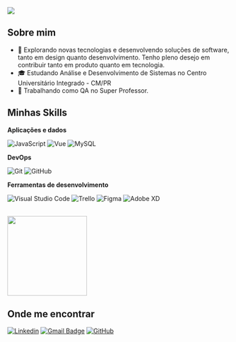 ![](https://komarev.com/ghpvc/?username=marcodev1x&color=006bed)

## Sobre mim

- 🤔 Explorando novas tecnologias e desenvolvendo soluções de software, tanto em design quanto desenvolvimento. Tenho pleno desejo em contribuir tanto em produto quanto em tecnologia.
- 🎓 Estudando Análise e Desenvolvimento de Sistemas no Centro Universitário Integrado - CM/PR
- 💼 Trabalhando como QA no Super Professor.
## Minhas Skills

**Aplicações e dados**

![JavaScript](https://img.shields.io/badge/-JavaScript-333333?style=flat&logo=javascript)
![Vue](https://img.shields.io/badge/-Vue-333333?style=flat&logo=Vue)
![MySQL](https://img.shields.io/badge/-MySQL-333333?style=flat&logo=mysql)

**DevOps**

![Git](https://img.shields.io/badge/-Git-333333?style=flat&logo=git)
![GitHub](https://img.shields.io/badge/-GitHub-333333?style=flat&logo=github)

**Ferramentas de desenvolvimento**

![Visual Studio Code](https://img.shields.io/badge/-Visual%20Studio%20Code-333333?style=flat&logo=visual-studio-code&logoColor=007ACC)
![Trello](https://img.shields.io/badge/-Trello-333333?style=flat&logo=trello&logoColor=007ACC)
![Figma](https://img.shields.io/badge/-Figma-333333?style=flat&logo=figma&logoColor=007ACC)
![Adobe XD](https://img.shields.io/badge/-Adobe%20XD-333333?style=flat&logo=adobe-xd&logoColor=007ACC)

<br/>

<a href="https://github.com/marcodev1x/" title="Perfil do Marco">
  <img height="180em" src="https://github-readme-stats.vercel.app/api?username=marcodev1x&theme=dracula&show_icons=true" />
</a>

## Onde me encontrar

[![Linkedin](https://img.shields.io/badge/-Marco-blue?style=flat-square&logo=Linkedin&logoColor=white&link=https://www.linkedin.com/in/marco-antonio-203b13263/)](https://www.linkedin.com/in/marco-antonio-203b13263/)
[![Gmail Badge](https://img.shields.io/badge/-contatomarcodev@gmail.com-006bed?style=flat-square&logo=Gmail&logoColor=white&link=mailto:contatomarcodev@gmail.com)](mailto:contatomarcodev@gmail.com)
[![GitHub](https://img.shields.io/github/followers/marcodev1x?label=follow&style=social)](https://github.com/marcodev1x)
